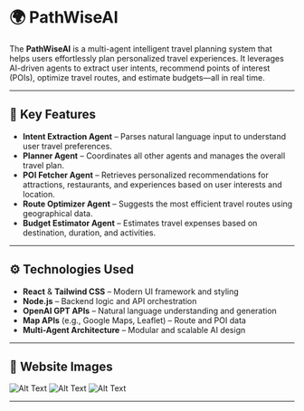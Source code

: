 # 🌍 PathWiseAI

The **PathWiseAI** is a multi-agent intelligent travel planning system that helps users effortlessly plan personalized travel experiences. It leverages AI-driven agents to extract user intents, recommend points of interest (POIs), optimize travel routes, and estimate budgets—all in real time.

---

## 🧠 Key Features

- **Intent Extraction Agent** – Parses natural language input to understand user travel preferences.
- **Planner Agent** – Coordinates all other agents and manages the overall travel plan.
- **POI Fetcher Agent** – Retrieves personalized recommendations for attractions, restaurants, and experiences based on user interests and location.
- **Route Optimizer Agent** – Suggests the most efficient travel routes using geographical data.
- **Budget Estimator Agent** – Estimates travel expenses based on destination, duration, and activities.

---

## ⚙️ Technologies Used

- **React** & **Tailwind CSS** – Modern UI framework and styling
- **Node.js** – Backend logic and API orchestration
- **OpenAI GPT APIs** – Natural language understanding and generation
- **Map APIs** (e.g., Google Maps, Leaflet) – Route and POI data
- **Multi-Agent Architecture** – Modular and scalable AI design

---

## 🚀 Website Images
![Alt Text](assets/your-image.png)
![Alt Text](assets/your-image.png)
![Alt Text](assets/your-image.png)


---

